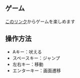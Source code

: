 ## ゲーム

[このリンク](https://sho-uver.github.io/maxweb/)からゲームを楽しめます

## 操作方法

- Aキー：吠える
- スペースキー：ジャンプ
- 左右キー：移動
- エンターキー：画面遷移
